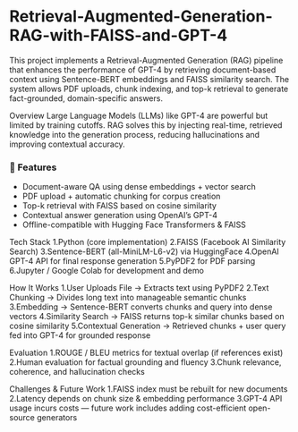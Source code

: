 # Retrieval-Augmented-Generation-RAG-with-FAISS-and-GPT-4
This project implements a Retrieval-Augmented Generation (RAG) pipeline that enhances the performance of GPT-4 by retrieving document-based context using Sentence-BERT embeddings and FAISS similarity search. The system allows PDF uploads, chunk indexing, and top-k retrieval to generate fact-grounded, domain-specific answers.

Overview
Large Language Models (LLMs) like GPT-4 are powerful but limited by training cutoffs. RAG solves this by injecting real-time, retrieved knowledge into the generation process, reducing hallucinations and improving contextual accuracy.

### 📌 Features

- Document-aware QA using dense embeddings + vector search  
- PDF upload + automatic chunking for corpus creation  
- Top-k retrieval with FAISS based on cosine similarity  
- Contextual answer generation using OpenAI’s GPT-4  
- Offline-compatible with Hugging Face Transformers & FAISS  


Tech Stack
1.Python (core implementation)
2.FAISS (Facebook AI Similarity Search)
3.Sentence-BERT (all-MiniLM-L6-v2) via HuggingFace
4.OpenAI GPT-4 API for final response generation
5.PyPDF2 for PDF parsing
6.Jupyter / Google Colab for development and demo

How It Works
1.User Uploads File → Extracts text using PyPDF2
2.Text Chunking → Divides long text into manageable semantic chunks
3.Embedding → Sentence-BERT converts chunks and query into dense vectors
4.Similarity Search → FAISS returns top-k similar chunks based on cosine similarity
5.Contextual Generation → Retrieved chunks + user query fed into GPT-4 for grounded response

Evaluation
1.ROUGE / BLEU metrics for textual overlap (if references exist)
2.Human evaluation for factual grounding and fluency
3.Chunk relevance, coherence, and hallucination checks

Challenges & Future Work
1.FAISS index must be rebuilt for new documents
2.Latency depends on chunk size & embedding performance
3.GPT-4 API usage incurs costs — future work includes adding cost-efficient open-source generators
